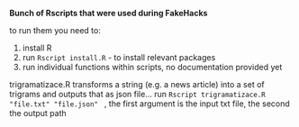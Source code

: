 **Bunch of Rscripts that were used during FakeHacks**

to run them you need to:
1. install R
2. run `Rscript install.R` - to install relevant packages
3. run individual functions within scripts, no documentation provided yet

trigramatizace.R transforms a string (e.g. a news article) into a set of trigrams and outputs that as json file... run `Rscript trigramatizace.R "file.txt" "file.json" ` , the first argument is the input txt file, the second the output path
